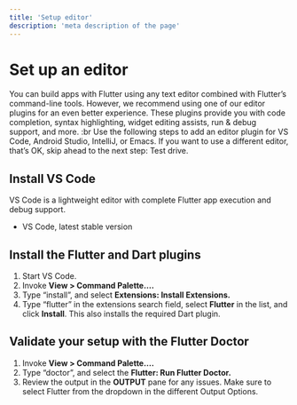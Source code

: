 ```yaml
---
title: 'Setup editor'
description: 'meta description of the page'
---
```


# Set up an editor

You can build apps with Flutter using any text editor combined with Flutter’s command-line tools. However, we recommend using one of our editor plugins for an even better experience. These plugins provide you with code completion, syntax highlighting, widget editing assists, run & debug support, and more. :br
Use the following steps to add an editor plugin for VS Code, Android Studio, IntelliJ, or Emacs. If you want to use a different editor, that’s OK, skip ahead to the next step: Test drive.

## Install VS Code

VS Code is a lightweight editor with complete Flutter app execution and debug support.

- VS Code, latest stable version

## Install the Flutter and Dart plugins

1. Start VS Code.
2. Invoke **View > Command Palette….**
3. Type “install”, and select **Extensions: Install Extensions.**
4. Type “flutter” in the extensions search field, select **Flutter** in the list, and click **Install**. This also installs the required Dart plugin.

## Validate your setup with the Flutter Doctor

1. Invoke **View > Command Palette….**
2. Type “doctor”, and select the **Flutter: Run Flutter Doctor.**
3. Review the output in the **OUTPUT** pane for any issues. Make sure to select Flutter from the dropdown in the different Output Options.
